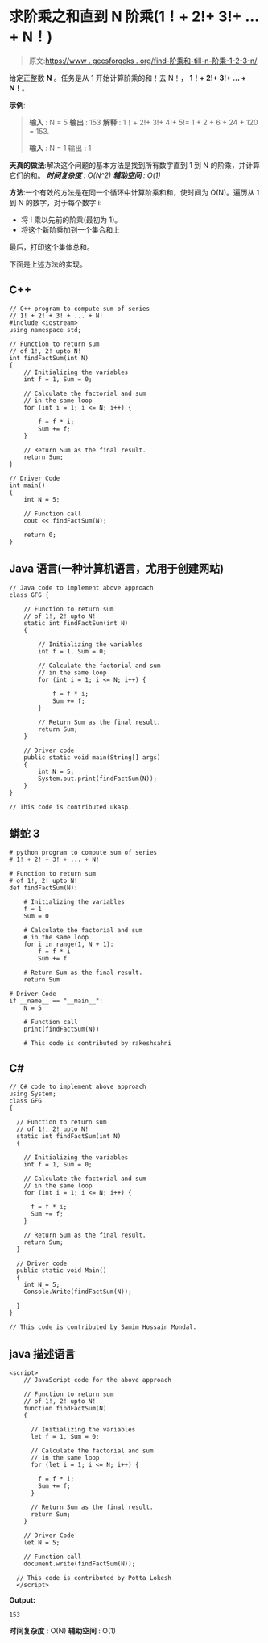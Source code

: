 # 求阶乘之和直到 N 阶乘(1！+ 2!+ 3!+ … + N！)

> 原文:[https://www . geesforgeks . org/find-阶乘和-till-n-阶乘-1-2-3-n/](https://www.geeksforgeeks.org/find-sum-of-factorials-till-n-factorial-1-2-3-n/)

给定正整数 **N** 。任务是从 1 开始计算阶乘的和！去 N！， **1！+ 2!+ 3!+ … + N！**。

**示例**:

> **输入** : N = 5
> **输出** : 153
> **解释** : 1！+ 2!+ 3!+ 4!+ 5!= 1 + 2 + 6 + 24 + 120 = 153.
> 
> **输入** : N = 1
> 输出 : 1

**天真的做法**:解决这个问题的基本方法是找到所有数字直到 1 到 N 的阶乘，并计算它们的和。
***时间复杂度** : O(N^2)*
***辅助空间** : O(1)*

**方法**:一个有效的方法是在同一个循环中计算阶乘和和，使时间为 O(N)。遍历从 1 到 N 的数字，对于每个数字 i:

*   将 I 乘以先前的阶乘(最初为 1)。
*   将这个新阶乘加到一个集合和上

最后，打印这个集体总和。

下面是上述方法的实现。

## C++

```
// C++ program to compute sum of series
// 1! + 2! + 3! + ... + N!
#include <iostream>
using namespace std;

// Function to return sum
// of 1!, 2! upto N!
int findFactSum(int N)
{
    // Initializing the variables
    int f = 1, Sum = 0;

    // Calculate the factorial and sum
    // in the same loop
    for (int i = 1; i <= N; i++) {

        f = f * i;
        Sum += f;
    }

    // Return Sum as the final result.
    return Sum;
}

// Driver Code
int main()
{
    int N = 5;

    // Function call
    cout << findFactSum(N);

    return 0;
}
```

## Java 语言(一种计算机语言，尤用于创建网站)

```
// Java code to implement above approach
class GFG {

    // Function to return sum
    // of 1!, 2! upto N!
    static int findFactSum(int N)
    {

        // Initializing the variables
        int f = 1, Sum = 0;

        // Calculate the factorial and sum
        // in the same loop
        for (int i = 1; i <= N; i++) {

            f = f * i;
            Sum += f;
        }

        // Return Sum as the final result.
        return Sum;
    }

    // Driver code
    public static void main(String[] args)
    {
        int N = 5;
        System.out.print(findFactSum(N));
    }
}

// This code is contributed ukasp.
```

## 蟒蛇 3

```
# python program to compute sum of series
# 1! + 2! + 3! + ... + N!

# Function to return sum
# of 1!, 2! upto N!
def findFactSum(N):

    # Initializing the variables
    f = 1
    Sum = 0

    # Calculate the factorial and sum
    # in the same loop
    for i in range(1, N + 1):
        f = f * i
        Sum += f

    # Return Sum as the final result.
    return Sum

# Driver Code
if __name__ == "__main__":
    N = 5

    # Function call
    print(findFactSum(N))

    # This code is contributed by rakeshsahni
```

## C#

```
// C# code to implement above approach
using System;
class GFG
{

  // Function to return sum
  // of 1!, 2! upto N!
  static int findFactSum(int N)
  {

    // Initializing the variables
    int f = 1, Sum = 0;

    // Calculate the factorial and sum
    // in the same loop
    for (int i = 1; i <= N; i++) {

      f = f * i;
      Sum += f;
    }

    // Return Sum as the final result.
    return Sum;
  }

  // Driver code
  public static void Main()
  {
    int N = 5;
    Console.Write(findFactSum(N));

  }
}

// This code is contributed by Samim Hossain Mondal.
```

## java 描述语言

```
<script>
    // JavaScript code for the above approach

    // Function to return sum
    // of 1!, 2! upto N!
    function findFactSum(N)
    {

      // Initializing the variables
      let f = 1, Sum = 0;

      // Calculate the factorial and sum
      // in the same loop
      for (let i = 1; i <= N; i++) {

        f = f * i;
        Sum += f;
      }

      // Return Sum as the final result.
      return Sum;
    }

    // Driver Code
    let N = 5;

    // Function call
    document.write(findFactSum(N));

  // This code is contributed by Potta Lokesh
  </script>
```

**Output:** 

```
153
```

**时间复杂度** : O(N)
**辅助空间** : O(1)